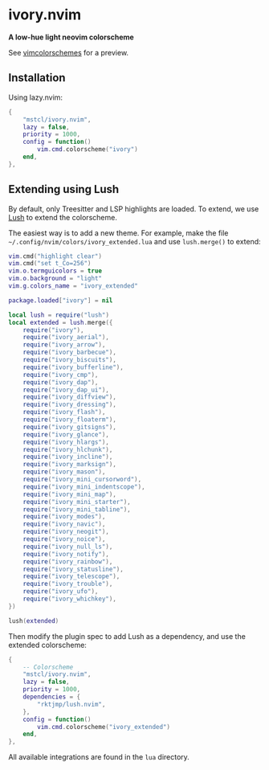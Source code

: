 # ivory.nvim

**A low-hue light neovim colorscheme**

See [vimcolorschemes](https://vimcolorschemes.com/mstcl/ivory.nvim) for a
preview.

## Installation

Using lazy.nvim:

```lua
{
    "mstcl/ivory.nvim",
    lazy = false,
    priority = 1000,
    config = function()
        vim.cmd.colorscheme("ivory")
    end,
},
```

## Extending using Lush

By default, only Treesitter and LSP highlights are loaded.
To extend, we use [Lush](https://github.com/rktjmp/lush.nvim) to extend the
colorscheme.

The easiest way is to add a new theme.
For example, make the file `~/.config/nvim/colors/ivory_extended.lua` and use
`lush.merge()` to extend:

```lua
vim.cmd("highlight clear")
vim.cmd("set t_Co=256")
vim.o.termguicolors = true
vim.o.background = "light"
vim.g.colors_name = "ivory_extended"

package.loaded["ivory"] = nil

local lush = require("lush")
local extended = lush.merge({
	require("ivory"),
	require("ivory_aerial"),
	require("ivory_arrow"),
	require("ivory_barbecue"),
	require("ivory_biscuits"),
	require("ivory_bufferline"),
	require("ivory_cmp"),
	require("ivory_dap"),
	require("ivory_dap_ui"),
	require("ivory_diffview"),
	require("ivory_dressing"),
	require("ivory_flash"),
	require("ivory_floaterm"),
	require("ivory_gitsigns"),
	require("ivory_glance"),
	require("ivory_hlargs"),
	require("ivory_hlchunk"),
	require("ivory_incline"),
	require("ivory_marksign"),
	require("ivory_mason"),
	require("ivory_mini_cursorword"),
	require("ivory_mini_indentscope"),
	require("ivory_mini_map"),
	require("ivory_mini_starter"),
	require("ivory_mini_tabline"),
	require("ivory_modes"),
	require("ivory_navic"),
	require("ivory_neogit"),
	require("ivory_noice"),
	require("ivory_null_ls"),
	require("ivory_notify"),
	require("ivory_rainbow"),
	require("ivory_statusline"),
	require("ivory_telescope"),
	require("ivory_trouble"),
	require("ivory_ufo"),
	require("ivory_whichkey"),
})

lush(extended)
```

Then modify the plugin spec to add Lush as a dependency, and use the extended
colorscheme:

```lua
{
    -- Colorscheme
    "mstcl/ivory.nvim",
    lazy = false,
    priority = 1000,
    dependencies = {
        "rktjmp/lush.nvim",
    },
    config = function()
        vim.cmd.colorscheme("ivory_extended")
    end,
},
```

All available integrations are found in the `lua` directory.
